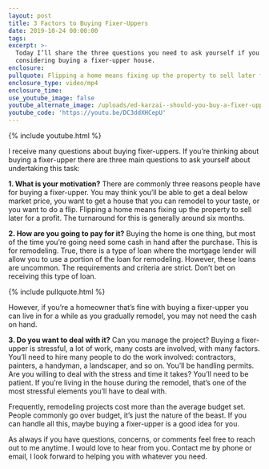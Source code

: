```yaml
---
layout: post
title: 3 Factors to Buying Fixer-Uppers
date: 2019-10-24 00:00:00
tags:
excerpt: >-
  Today I’ll share the three questions you need to ask yourself if you’re
  considering buying a fixer-upper house.
enclosure:
pullquote: Flipping a home means fixing up the property to sell later for a profit.
enclosure_type: video/mp4
enclosure_time:
use_youtube_image: false
youtube_alternate_image: /uploads/ed-karzai--should-you-buy-a-fixer-upper-youtube-1.jpg
youtube_code: 'https://youtu.be/DC3ddXHCepU'
---
```


{% include youtube.html %}

I receive many questions about buying fixer-uppers. If you’re thinking about buying a fixer-upper there are three main questions to ask yourself about undertaking this task:

**1\. What is your motivation?** There are commonly three reasons people have for buying a fixer-upper. You may think you’ll be able to get a deal below market price, you want to get a house that you can remodel to your taste, or you want to do a flip. Flipping a home means fixing up the property to sell later for a profit. The turnaround for this is generally around six months.&nbsp;

**2\. How are you going to pay for it?** Buying the home is one thing, but most of the time you’re going need some cash in hand after the purchase. This is for remodeling. True, there is a type of loan where the mortgage lender will allow you to use a portion of the loan for remodeling. However, these loans are uncommon. The requirements and criteria are strict. Don’t bet on receiving this type of loan.

{% include pullquote.html %}

However, if you’re a homeowner that’s fine with buying a fixer-upper you can live in for a while as you gradually remodel, you may not need the cash on hand.&nbsp;

**3\. Do you want to deal with it?** Can you manage the project? Buying a fixer-upper is stressful, a lot of work, many costs are involved, with many factors. You’ll need to hire many people to do the work involved: contractors, painters, a handyman, a landscaper, and so on. You’ll be handling permits. Are you willing to deal with the stress and time it takes? You’ll need to be patient. If you’re living in the house during the remodel, that’s one of the most stressful elements you’ll have to deal with.&nbsp;

Frequently, remodeling projects cost more than the average budget set. People commonly go over budget, it’s just the nature of the beast. If you can handle all this, maybe buying a fixer-upper is a good idea for you.&nbsp;

As always if you have questions, concerns, or comments feel free to reach out to me anytime. I would love to hear from you. Contact me by phone or email, I look forward to helping you with whatever you need.
